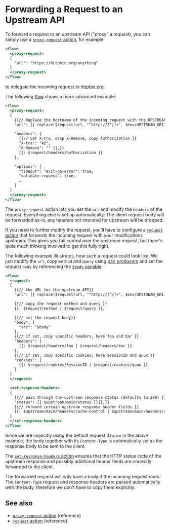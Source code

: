 # Forwarding a Request to an Upstream API

To forward a request to an upstream API ("proxy" a request), you can simply use a
[`proxy-request` action](/reference/actions/proxy-request.md), for example


```xml
<flow>
  <proxy-request>
  {
    "url": "https://httpbin.org/anything"
  }
  </proxy-request>
</flow>
```

to delegate the incoming request to [httpbin.org](https://httpbin.org/#/Anything).

The following [flow](/reference/flow.md) shows a more advanced example:

```xml
<flow>
  <proxy-request>
  {
    {{// Replace the hostname of the incoming request with the UPSTREAM_URI environment variable }}
    "url": {{ replace($request/url, "^http://[^/]+", $env/UPSTREAM_URI) }},

    "headers": {
      {{// Set X-tra, drop X-Remove, copy Authorization }}
      "X-tra": "42",
      "X-Remove": "" {{,}}
      {{: $request/headers/authorization }}
    },

    "options": {
      "timeout": "exit-on-error": true,
      "validate-request": true,
      …
    }
  }
  </proxy-request>
</flow>
```

The `proxy-request` action lets you set the `url` and modify the `headers` of the request.
Everything else is set up automatically: The client request body will be forwarded
as-is, any headers not intended for upstream will be dropped.

If you need to further modify the request, you'll have to configure a
[`request` action](/reference/actions/request.md) that forwards the incoming request
with your modifications upstream.
This gives you full control over the upstream request, but there's quite much thinking
involved to get this fully right.

The following example illustrates, how such a request could look like. We
just modify the `url`, copy `method` and `query`
using [pair producers](/reference/templating/pair-producer.md) and set the request `body`
by referencing the [`$body` variable](/reference/variables.md#predefined-variables):

```xml
<flow>
  <request>
  {
    {{// the URL for the upstream API}}
    "url": {{ replace($request/url, "^http://[^/]+", $env/UPSTREAM_URI) }},

    {{// copy the request method and query }}
    {{: $request/method | $request/query }},

    {{// set the request body}}
    "body": {
      "src": "$body"
    },
    {{// if set, copy specific headers, here foo and bar }}
    "headers": {
      {{: $request/headers/foo | $request/headers/bar }}
    },
    {{// if set, copy specific cookies, here SessionID and quux }}
    "cookies": {
      {{: $request/cookies/SessionID | $request/cookies/quux }}
    }
  }
  </request>

  <set-response-headers>
  {
    {{// pass through the upstream response status (defaults to 200) }}
    "status": {{ $upstream/main/status }}{{,}}
    {{// forward certain upstream response header fields }}
    {{: $upstream/main/headers/cache-control | $upstream/main/headers/set-cookie }}
  }
  </set-response-headers>
</flow>
```

Since we are implicitly using the default request ID `main` in the above example, the body together with
its `Content-Type` is automatically set as the response body to be sent
to the client.

The [`set-response-headers` action](/reference/actions/set-response-headers.md) ensures that the HTTP
status code of the upstream response and possibly additional header fields are correctly forwarded to the client.

The forwarded request will only have a body if the incoming request does.
The `Content-Type` request and response headers are passed automatically with the body, therefore we don't have to copy them explicitly.

## See also

* [`proxy-request` action](/reference/actions/proxy-request.md) (reference)
* [`request` action](/reference/actions/request.md) (reference)
